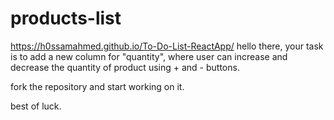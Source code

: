 # products-list

https://h0ssamahmed.github.io/To-Do-List-ReactApp/
hello there, your task is to add a new column for "quantity", where user can increase and decrease the quantity of product using + and - buttons.

fork the repository and start working on it.

best of luck.
